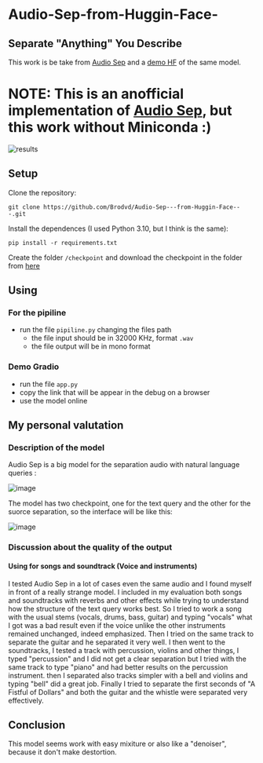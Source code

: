 # Audio-Sep-from-Huggin-Face-
## Separate "Anything" You Describe
This work is be take from [Audio Sep](https://github.com/Audio-AGI/AudioSep) and a [demo HF](https://huggingface.co/spaces/Suniilkumaar/AudioSep) of the same model.
# NOTE: This is an anofficial implementation of [Audio Sep](https://github.com/Audio-AGI/AudioSep), but this work without Miniconda :)

![results](https://github.com/user-attachments/assets/b4b82f04-8cbe-4ddb-a45e-3cdcba4d74a3)

## Setup
Clone the repository:
```shell
git clone https://github.com/Brodvd/Audio-Sep---from-Huggin-Face---.git
```
Install the dependences (I used Python 3.10, but I think is the same):
```shell
pip install -r requirements.txt 
```

Create the folder `/checkpoint` and download the checkpoint in the folder from [here](https://huggingface.co/spaces/BroDvd/AudioSep/tree/main/checkpoint)
## Using
### For the pipiline
* run the file  `pipiline.py`  changing the files path
  * the file input should be in 32000 KHz, format  `.wav`
  * the file output will be in mono format
### Demo Gradio
* run the file  `app.py`
* copy the link that will be appear in the debug on a browser
* use the model online
## My personal valutation
### Description of the model
Audio Sep is a big model for the separation audio with natural language queries :

![image](https://github.com/user-attachments/assets/f383bf96-5c91-4fd7-9e2e-4be340eb5f47)

The model has two checkpoint, one for the text query and the other for the suorce separation, so the interface will be like this:

![image](https://github.com/user-attachments/assets/06bd0faf-d5d1-4628-ab78-d7845d78e2d5)


### Discussion about the quality of the output
#### Using for songs and soundtrack (Voice and instruments)
I tested Audio Sep in a lot of cases even the same audio and I found myself in front of a really strange model. I included in my evaluation both songs and soundtracks with reverbs and other effects while trying to understand how the structure of the text query works best. So I tried to work a song with the usual stems (vocals, drums, bass, guitar) and typing "vocals" what I got was a bad result even if the voice unlike the other instruments remained unchanged, indeed emphasized. Then I tried on the same track to separate the guitar and he separated it very well. I then went to the soundtracks, I tested a track with percussion, violins and other things, I typed "percussion" and I did not get a clear separation but I tried with the same track to type "piano" and had better results on the percussion instrument. then I separated also tracks simpler with a bell and violins and typing "bell" did a great job. Finally I tried to separate the first seconds of "A Fistful of Dollars" and both the guitar and the whistle were separated very effectively.
## Conclusion
This model seems work with easy mixiture or also like a "denoiser", because it don't make destortion.
